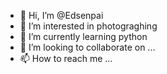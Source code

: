 - 👋 Hi, I’m @Edsenpai
- 👀 I’m interested in photograghing
- 🌱 I’m currently learning python
- 💞️ I’m looking to collaborate on ...
- 📫 How to reach me ...

<!---
Edsenpai/Edsenpai is a ✨ special ✨ repository because its `README.md` (this file) appears on your GitHub profile.
You can click the Preview link to take a look at your changes.
--->
